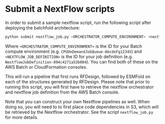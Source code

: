 # Submit a NextFlow scripts

In order to submit a sample nextflow script, run the following script after deploying the batchfold architecture:

```bash
python submit nextflow_job.py <ORCHESTRATOR_COMPUTE_ENVIRONMENT> <nextflow_job_definition>
```

Where `<ORCHESTRATOR_COMPUTE_ENVIRONMENT>` is the ID for your Batch compute environment (e.g. `CPUOnDemandJobQueue-AbcdeFg12345`) and `<NEXTFLOW_JOB_DEFINITION>` is the ID for your job definition (e.g. `NextflowJobDefinition-894c4271a53b004`). You can find both of these on the AWS Batch or CloudFormation consoles.

This will run a pipeline that first runs RFDesign, followed by ESMFold on each of the structures generated by RFDesign. Please note that prior to running this script, you will first have to retrieve the nextflow orchestrator and nextflow job definition from the AWS Batch console.

Note that you can construct your own Nextflow pipelines as well. When doing so, you will need to to first place code dependencies in S3, which will be retrieved by the Nextflow orchestrator. See the script `nextflow_job.py` for more details.
